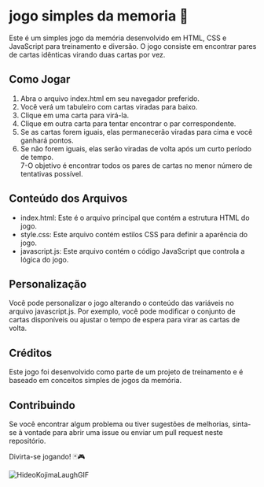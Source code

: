 # jogo simples da memoria 🤖

Este é um simples jogo da memória desenvolvido em HTML, CSS e JavaScript para treinamento e diversão. O jogo consiste em encontrar pares de cartas idênticas virando duas cartas por vez.

## Como Jogar

<ol>
<li>Abra o arquivo index.html em seu navegador preferido.</li>
<li>Você verá um tabuleiro com cartas viradas para baixo.</li>
<li>Clique em uma carta para virá-la.</li>
<li>Clique em outra carta para tentar encontrar o par correspondente.</li>
<li>Se as cartas forem iguais, elas permanecerão viradas para cima e você ganhará pontos.</li>
<li>Se não forem iguais, elas serão viradas de volta após um curto período de tempo.</li>
7-O objetivo é encontrar todos os pares de cartas no menor número de tentativas possível.</li>
</ol>

## Conteúdo dos Arquivos
<ul>
<li>index.html: Este é o arquivo principal que contém a estrutura HTML do jogo.</li>
<li>style.css: Este arquivo contém estilos CSS para definir a aparência do jogo.</li>
<li>javascript.js: Este arquivo contém o código JavaScript que controla a lógica do jogo.</li>
</ul>

## Personalização

Você pode personalizar o jogo alterando o conteúdo das variáveis no arquivo javascript.js. Por exemplo, você pode modificar o conjunto de cartas disponíveis ou ajustar o tempo de espera para virar as cartas de volta.

## Créditos
Este jogo foi desenvolvido como parte de um projeto de treinamento e é baseado em conceitos simples de jogos da memória.

## Contribuindo
Se você encontrar algum problema ou tiver sugestões de melhorias, sinta-se à vontade para abrir uma issue ou enviar um pull request neste repositório.

Divirta-se jogando! 🃏🎮


![HideoKojimaLaughGIF](https://github.com/ErikaMendes89/jogo-simples-da-memoria/assets/95776659/710d3b07-9127-4b16-8057-816322248b75)
